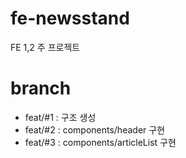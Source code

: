 # fe-newsstand
FE 1,2 주 프로젝트

# branch
- feat/#1 : 구조 생성
- feat/#2 : components/header 구현
- feat/#3 : components/articleList 구현